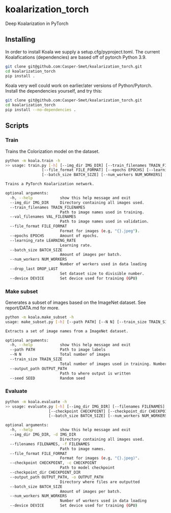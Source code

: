 # koalarization_torch
Deep Koalarization in PyTorch


## Installing
In order to install Koala we supply a setup.cfg/pyproject.toml. The current Koalafications (dependencies) are based off of pytorch Python 3.9.

```bash
git clone git@github.com:Casper-Smet/koalarization_torch.git
cd koalarization_torch
pip install .
```

Koala very well could work on earlier/ater versions of Python/Pytorch. Install the dependencies yourself, and try this:
```bash
git clone git@github.com:Casper-Smet/koalarization_torch.git
cd koalarization_torch
pip install --no-dependencies . 
```

## Scripts

### Train
Trains the Colorization model on the dataset.
```bash
python -m koala.train -h
>> usage: train.py [-h] [--img_dir IMG_DIR] [--train_filenames TRAIN_FILENAMES] [--val_filenames VAL_FILENAMES]
                [--file_format FILE_FORMAT] [--epochs EPOCHS] [--learning_rate LEARNING_RATE]
                [--batch_size BATCH_SIZE] [--num_workers NUM_WORKERS] [--drop_last DROP_LAST] [--device DEVICE]

Trains a PyTorch Koalarization network.

optional arguments:
  -h, --help            show this help message and exit
  --img_dir IMG_DIR     Directory containing all images used.
  --train_filenames TRAIN_FILENAMES
                        Path to image names used in training.
  --val_filenames VAL_FILENAMES
                        Path to image names used in validation.
  --file_format FILE_FORMAT
                        Format for images (e.g, "{}.jpeg").
  --epochs EPOCHS       Amount of epochs.
  --learning_rate LEARNING_RATE
                        Learning rate.
  --batch_size BATCH_SIZE
                        Amount of images per batch.
  --num_workers NUM_WORKERS
                        Number of workers used in data loading
  --drop_last DROP_LAST
                        Set dataset size to divisible number.
  --device DEVICE       Set device used for training (GPU)
```

### Make subset
Generates a subset of images based on the ImageNet dataset. See report/DATA.md for more.
```bash
python -m koala.make_subset -h
usage: make_subset.py [-h] [--path PATH] [--N N] [--train_size TRAIN_SIZE] [--output_path OUTPUT_PATH] [--seed SEED]

Extracts a set of image names from a ImageNet dataset.

optional arguments:
  -h, --help            show this help message and exit
  --path PATH           Path to image labels
  --N N                 Total number of images
  --train_size TRAIN_SIZE
                        Total number of images used in training. Number of images used in validation is N - Train size
  --output_path OUTPUT_PATH
                        Path to where output is written
  --seed SEED           Random seed
```

### Evaluate
```bash
python -m koala.evaluate -h
>> usage: evaluate.py [-h] [--img_dir IMG_DIR] [--filenames FILENAMES] [--file_format FILE_FORMAT]
                   [--checkpoint CHECKPOINT] [--checkpoint_dir CHECKPOINT_DIR] [--output_path OUTPUT_PATH]
                   [--batch_size BATCH_SIZE] [--num_workers NUM_WORKERS] [--device DEVICE]

optional arguments:
  -h, --help            show this help message and exit
  --img_dir IMG_DIR, -d IMG_DIR
                        Directory containing all images used.
  --filenames FILENAMES, -f FILENAMES
                        Path to image names.
  --file_format FILE_FORMAT
                        Format for images (e.g, "{}.jpeg)".
  --checkpoint CHECKPOINT, -c CHECKPOINT
                        Path to model checkpoint
  --checkpoint_dir CHECKPOINT_DIR
  --output_path OUTPUT_PATH, -o OUTPUT_PATH
                        Directory where files are outputted
  --batch_size BATCH_SIZE
                        Amount of images per batch.
  --num_workers NUM_WORKERS
                        Number of workers used in data loading
  --device DEVICE       Set device used for training (GPU)
```